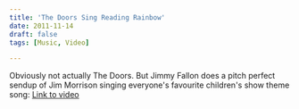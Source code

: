 ```yaml
---
title: 'The Doors Sing Reading Rainbow'
date: 2011-11-14
draft: false
tags: [Music, Video]

---
```


Obviously not actually The Doors. But Jimmy Fallon does a pitch perfect sendup of Jim Morrison singing everyone's favourite children's show theme song: [Link to video](http://www.latenightwithjimmyfallon.com/blogs/2011/11/the-doors-sing-reading-rainbow-theme/)